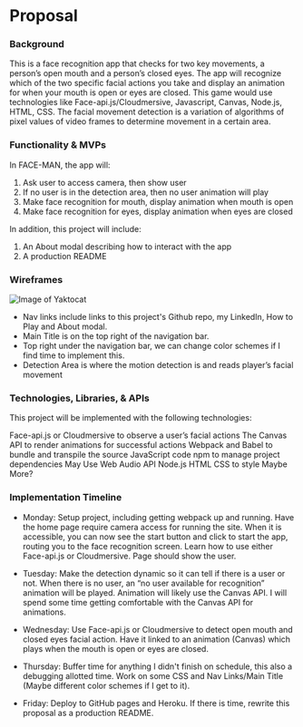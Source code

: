 <h1>Proposal</h1>
 
<h3>Background</h3>
 
This is a face recognition app that checks for two key movements, a person’s open mouth and a person’s closed eyes. The app will recognize which of the two specific facial actions you take and display an animation for when your mouth is open or eyes are closed. This game would use technologies like Face-api.js/Cloudmersive, Javascript, Canvas, Node.js, HTML, CSS. The facial movement detection is a variation of algorithms of pixel values of video frames to determine movement in a certain area.
 
<h3>Functionality & MVPs</h3>
 
In FACE-MAN, the app will:
 
1. Ask user to access camera, then show user
2. If no user is in the detection area, then no user animation will play
3. Make face recognition for mouth, display animation when mouth is open
4. Make face recognition for eyes, display animation when eyes are closed
 
In addition, this project will include:
 
1. An About modal describing how to interact with the app
2. A production README
 
<h3>Wireframes</h3>
 
![Image of Yaktocat](https://media.discordapp.net/attachments/597985513701376013/869229086076203078/FACE-MAN_Revision_Wireframes.png?width=894&height=670)
 
* Nav links include links to this project's Github repo, my LinkedIn, How to Play and About modal.
* Main Title is on the top right of the navigation bar.
* Top right under the navigation bar, we can change color schemes if I find time to implement this.
* Detection Area is where the motion detection is and reads player’s facial movement
 
<h3>Technologies, Libraries, & APIs</h3>
 
This project will be implemented with the following technologies:
 
Face-api.js or Cloudmersive to observe a user’s facial actions
The Canvas API to render animations for successful actions
Webpack and Babel to bundle and transpile the source JavaScript code
npm to manage project dependencies
May Use Web Audio API
Node.js
HTML
CSS to style
Maybe More?
 
<h3>Implementation Timeline</h3>
 
* Monday: Setup project, including getting webpack up and running. Have the home page require camera access for running the site. When it is accessible, you can now see the start button and click to start the app, routing you to the face recognition screen. Learn how to use either Face-api.js or Cloudmersive. Page should show the user.
 
* Tuesday: Make the detection dynamic so it can tell if there is a user or not. When there is no user, an “no user available for recognition” animation will be played. Animation will likely use the Canvas API. I will spend some time getting comfortable with the Canvas API for animations.
 
* Wednesday: Use Face-api.js or Cloudmersive to detect open mouth and closed eyes facial action. Have it linked to an animation (Canvas) which plays when the mouth is open or eyes are closed.
 
* Thursday: Buffer time for anything I didn't finish on schedule, this also a debugging allotted time. Work on some CSS and Nav Links/Main Title (Maybe different color schemes if I get to it).
 
* Friday: Deploy to GitHub pages and Heroku. If there is time, rewrite this proposal as a production README.
